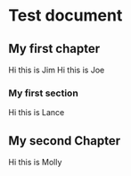 # Test document


## My first chapter


Hi this is Jim
Hi this is Joe


### My first section


Hi this is Lance


## My second Chapter

Hi this is Molly